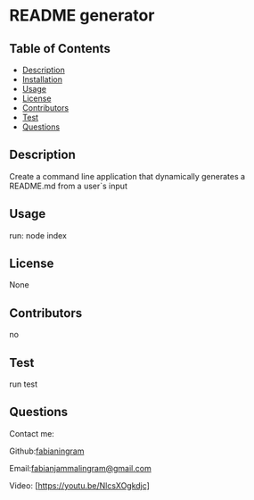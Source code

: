 # README generator



## Table of Contents
* [Description](#description)
* [Installation](#installation)
* [Usage](#usage)
* [License](#license)
* [Contributors](#contributors)
* [Test](#test)
* [Questions](#questions)

## Description
Create a command line application that dynamically generates a README.md from a user`s input


## Usage 
run: node index

## License
None

## Contributors
no

## Test
run test

## Questions
Contact me:

Github:[fabianingram](https://github.com/fabianingram)

Email:[fabianjammalingram@gmail.com](https://github.com/fabianingram)

Video: [https://youtu.be/NlcsXOgkdjc]
